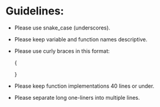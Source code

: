 # Guidelines:

* Please use snake_case (underscores).

* Please keep variable and function names descriptive.

* Please use curly braces in this format:

    {

    }

* Please keep function implementations 40 lines or under.

* Please separate long one-liners into multiple lines.
